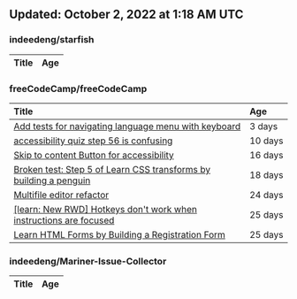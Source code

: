 ## Updated: October 2, 2022 at 1:18 AM UTC


### indeedeng/starfish
|**Title**|**Age**|
|:----|:----|


### freeCodeCamp/freeCodeCamp
|**Title**|**Age**|
|:----|:----|
|[Add tests for navigating language menu with keyboard](https://github.com/freeCodeCamp/freeCodeCamp/issues/47649)|3&nbsp;days|
|[accessibility quiz step 56 is confusing](https://github.com/freeCodeCamp/freeCodeCamp/issues/47588)|10&nbsp;days|
|[Skip to content Button for accessibility](https://github.com/freeCodeCamp/freeCodeCamp/issues/47523)|16&nbsp;days|
|[Broken test: Step 5 of Learn CSS transforms by building a penguin](https://github.com/freeCodeCamp/freeCodeCamp/issues/47513)|18&nbsp;days|
|[Multifile editor refactor](https://github.com/freeCodeCamp/freeCodeCamp/issues/47467)|24&nbsp;days|
|[[learn: New RWD] Hotkeys don't work when instructions are focused ](https://github.com/freeCodeCamp/freeCodeCamp/issues/47457)|25&nbsp;days|
|[Learn HTML Forms by Building a Registration Form](https://github.com/freeCodeCamp/freeCodeCamp/issues/47456)|25&nbsp;days|


### indeedeng/Mariner-Issue-Collector
|**Title**|**Age**|
|:----|:----|